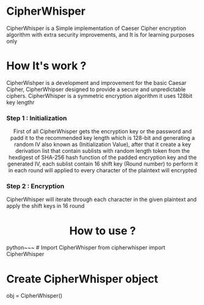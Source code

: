 # CipherWhisper
CipherWhisper is a Simple implementation of Caeser Cipher encryption algorithm with extra security improvements, and It is for learning purposes only 

<h1 align="ceneter">How It's work ?</h1>
<p align="ceneter">CipherWishper is a development and improvement for the basic Caesar Cipher, CipherWhipser designed to provide a secure and unpredictable ciphers.
CipherWhisper is a symmetric encryption algorithm it uses 128bit key lengthr</p>
<h3>Step 1 : Initialization</h3>
<p align="center">First of all CipherWhisper gets the encryption key or the password and padd it to the recommended key length which is 128-bit and generating a random IV also known as (Initialization Value), after that it create a key derivation list that contain sublists with random length token from the hexdigest of SHA-256 hash function of the padded encryption key and the generated IV, each sublist contain 16 shift key (Round number) to perform it in each round will applied to every character of the plaintext will encrypted</p>
<h3 algin="center">Step 2 : Encryption</h3>
<p>CipherWhisper will iterate through each character in the given plaintext and apply the shift keys in 16 round</p>

<h1 align="center">How to use ?</h1>
python~~~
# Import CipherWhisper
from cipherwhisper import CipherWhisper

# Create CipherWhisper object
obj = CipherWhisper()

~~~
